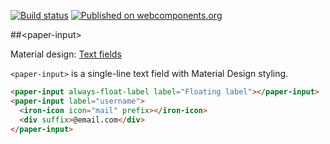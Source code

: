 [![Build status](https://travis-ci.org/PolymerElements/paper-input.svg?branch=master)](https://travis-ci.org/PolymerElements/paper-input) [![Published on webcomponents.org](https://img.shields.io/badge/webcomponents.org-published-blue.svg)](https://beta.webcomponents.org/element/PolymerElements/paper-input)

##&lt;paper-input&gt;

Material design: [Text fields](https://www.google.com/design/spec/components/text-fields.html)

`<paper-input>` is a single-line text field with Material Design styling.

<!---
```
<custom-element-demo>
  <template>
    <script src="../webcomponentsjs/webcomponents-lite.js"></script>
    <link rel="import" href="paper-input.html">
    <link rel="import" href="../iron-icons/iron-icons.html">
    <style>
      paper-input {
        max-width: 400px;
        margin: auto;
      }
      iron-icon, div[suffix] {
        color: hsl(0, 0%, 50%);
        margin-right: 12px;
      }
    </style>
    <next-code-block></next-code-block>
  </template>
</custom-element-demo>
```
-->

```html
<paper-input always-float-label label="Floating label"></paper-input>
<paper-input label="username">
  <iron-icon icon="mail" prefix></iron-icon>
  <div suffix>@email.com</div>
</paper-input>
```
